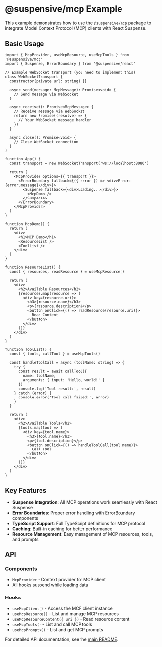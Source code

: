 # @suspensive/mcp Example

This example demonstrates how to use the `@suspensive/mcp` package to integrate Model Context Protocol (MCP) clients with React Suspense.

## Basic Usage

```tsx
import { McpProvider, useMcpResource, useMcpTools } from '@suspensive/mcp'
import { Suspense, ErrorBoundary } from '@suspensive/react'

// Example WebSocket transport (you need to implement this)
class WebSocketTransport {
  constructor(private url: string) {}
  
  async send(message: McpMessage): Promise<void> {
    // Send message via WebSocket
  }
  
  async receive(): Promise<McpMessage> {
    // Receive message via WebSocket
    return new Promise((resolve) => {
      // Your WebSocket message handler
    })
  }
  
  async close(): Promise<void> {
    // Close WebSocket connection
  }
}

function App() {
  const transport = new WebSocketTransport('ws://localhost:8080')
  
  return (
    <McpProvider options={{ transport }}>
      <ErrorBoundary fallback={({ error }) => <div>Error: {error.message}</div>}>
        <Suspense fallback={<div>Loading...</div>}>
          <McpDemo />
        </Suspense>
      </ErrorBoundary>
    </McpProvider>
  )
}

function McpDemo() {
  return (
    <div>
      <h1>MCP Demo</h1>
      <ResourceList />
      <ToolList />
    </div>
  )
}

function ResourceList() {
  const { resources, readResource } = useMcpResource()
  
  return (
    <div>
      <h2>Available Resources</h2>
      {resources.map(resource => (
        <div key={resource.uri}>
          <h3>{resource.name}</h3>
          <p>{resource.description}</p>
          <button onClick={() => readResource(resource.uri)}>
            Read Content
          </button>
        </div>
      ))}
    </div>
  )
}

function ToolList() {
  const { tools, callTool } = useMcpTools()
  
  const handleToolCall = async (toolName: string) => {
    try {
      const result = await callTool({
        name: toolName,
        arguments: { input: 'Hello, world!' }
      })
      console.log('Tool result:', result)
    } catch (error) {
      console.error('Tool call failed:', error)
    }
  }
  
  return (
    <div>
      <h2>Available Tools</h2>
      {tools.map(tool => (
        <div key={tool.name}>
          <h3>{tool.name}</h3>
          <p>{tool.description}</p>
          <button onClick={() => handleToolCall(tool.name)}>
            Call Tool
          </button>
        </div>
      ))}
    </div>
  )
}
```

## Key Features

- **Suspense Integration**: All MCP operations work seamlessly with React Suspense
- **Error Boundaries**: Proper error handling with ErrorBoundary components
- **TypeScript Support**: Full TypeScript definitions for MCP protocol
- **Caching**: Built-in caching for better performance
- **Resource Management**: Easy management of MCP resources, tools, and prompts

## API

### Components

- `McpProvider` - Context provider for MCP client
- All hooks suspend while loading data

### Hooks

- `useMcpClient()` - Access the MCP client instance
- `useMcpResource()` - List and manage MCP resources
- `useMcpResourceContent({ uri })` - Read resource content
- `useMcpTools()` - List and call MCP tools
- `useMcpPrompts()` - List and get MCP prompts

For detailed API documentation, see the [main README](../README.md).